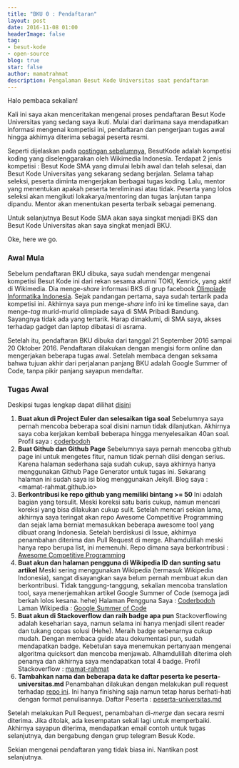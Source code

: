 ```yaml
---
title: "BKU 0 : Pendaftaran"
layout: post
date: 2016-11-08 01:00
headerImage: false
tag:
- besut-kode
- open-source
blog: true
star: false
author: mamatrahmat
description: Pengalaman Besut Kode Universitas saat pendaftaran
---
```



Halo pembaca sekalian!

Kali ini saya akan menceritakan mengenai proses pendaftaran Besut Kode Universitas yang sedang saya ikuti. Mulai dari darimana saya mendapatkan informasi mengenai kompetisi ini, pendaftaran dan pengerjaan tugas awal hingga akhirnya diterima sebagai peserta resmi.

Seperti dijelaskan pada [postingan sebelumnya](/besut-kode-universitas/), BesutKode adalah kompetisi koding yang diselenggarakan oleh Wikimedia Indonesia. Terdapat 2 jenis kompetisi : Besut Kode SMA yang dimulai lebih awal dan telah selesai, dan Besut Kode Universitas yang sekarang sedang berjalan. Selama tahap seleksi, peserta diminta mengerjakan berbagai tugas koding. Lalu, mentor yang menentukan apakah peserta tereliminasi atau tidak. Peserta yang lolos seleksi akan mengikuti lokakarya/mentoring dan tugas lanjutan tanpa dipandu. Mentor akan menentukan peserta terbaik sebagai pemenang.

Untuk selanjutnya Besut Kode SMA akan saya singkat menjadi BKS dan Besut Kode Universitas akan saya singkat menjadi BKU.

Oke, here we go.

### Awal Mula

Sebelum pendaftaran BKU dibuka, saya sudah mendengar mengenai kompetisi Besut Kode ini dari rekan sesama alumni TOKI, Kenrick, yang aktif di Wikimedia. Dia menge-*share* informasi BKS di grup facebook [Olimpiade Informatika Indonesia](https://web.facebook.com/groups/olimpinfo/10155161453315961). Sejak pandangan pertama, saya sudah tertarik pada kompetisi ini. Akhirnya saya pun menge-*share* info ini ke timeline saya, dan menge-*tag* murid-murid olimpiade saya di SMA Pribadi Bandung. Sayangnya tidak ada yang tertarik. Harap dimaklumi, di SMA saya, akses terhadap gadget dan laptop dibatasi di asrama.

Setelah itu, pendaftaran BKU dibuka dari tanggal 21 September 2016 sampai 20 Oktober 2016. Pendaftaran dilakukan dengan mengisi form online dan mengerjakan beberapa tugas awal. Setelah membaca dengan seksama bahwa tujuan akhir dari perjalanan panjang BKU adalah Google Summer of Code, tanpa pikir panjang sayapun mendaftar.

### Tugas Awal

Deskipsi tugas lengkap dapat dilihat [disini](http://wikimedia-id.github.io/besutkode/university-modules-id.html)

1. **Buat akun di Project Euler dan selesaikan tiga soal**
   Sebelumnya saya pernah mencoba beberapa soal disini namun tidak dilanjutkan. Akhirnya saya coba kerjakan kembali beberapa hingga menyelesaikan 40an soal. 
   Profil saya : [coderbodoh](https://projecteuler.net/profile/coderbodoh.png)
2. **Buat Github dan Github Page**
   Sebelumnya saya pernah mencoba github page ini untuk mengetes fitur, namun tidak pernah diisi dengan serius. Karena halaman sederhana saja sudah cukup, saya akhirnya hanya menggunakan Github Page Generator untuk tugas ini. Sekarang halaman ini sudah saya isi blog menggunakan Jekyll.
   Blog saya : <mamat-rahmat.github.io>
3. **Berkontribusi ke repo github yang memiliki bintang >= 50**
   Ini adalah bagian yang tersulit. Meski koreksi satu baris cukup, namun mencari koreksi yang bisa dilakukan cukup sulit. Setelah mencari sekian lama, akhirnya saya teringat akan repo Awesome Competitive Programming dan sejak lama berniat memasukkan beberapa awesome tool yang dibuat orang Indonesia. Setelah berdiskusi di Issue, akhirnya penambahan diterima dan Pull Request di merge. Alhamdulillah meski hanya repo berupa list, ini memenuhi.
   Repo dimana saya berkontribusi : [Awesome Competitive Programming](https://github.com/lnishan/awesome-competitive-programming)
4. **Buat akun dan halaman pengguna di Wikipedia ID dan sunting satu artikel**
   Meski sering menggunakan Wikipedia (termasuk Wikipedia Indonesia), sangat disayangkan saya belum pernah membuat akun dan berkontribusi. Tidak tanggung-tanggung, sekalian mencoba translation tool, saya menerjemahkan artikel Google Summer of Code (semoga jadi berkah lolos kesana. hehe)
   Halaman Pengguna Saya : [Coderbodoh](https://id.wikipedia.org/wiki/User:Coderbodoh)
   Laman Wikipedia : [Google Summer of Code](https://id.wikipedia.org/wiki/Google_Summer_of_Code)
5. **Buat akun di Stackoverflow dan raih badge apa pun**
   Stackoverflowing adalah keseharian saya, namun selama ini hanya menjadi silent reader dan tukang copas solusi (Hehe). Meraih badge sebenarnya cukup mudah. Dengan membaca guide atau dokumentasi pun, sudah mendapatkan badge. Kebetulan saya menemukan pertanyaan mengenai algoritma quicksort dan mencoba menjawab. Alhamdulillah diterima oleh penanya dan akhirnya saya mendapatkan total 4 badge.
   Profil Stackoverflow : [mamat-rahmat](http://stackoverflow.com/users/5411297/mamat-rahmat)
6. **Tambahkan nama dan beberapa data ke daftar peserta ke peserta-universitas.md**
   Penambahan dilakukan dengan melakukan pull request terhadap [repo ini](https://github.com/BesutKode/BesutKode.github.io). Ini hanya finishing saja namun tetap harus berhati-hati dengan format penulisannya.
   Daftar Peserta : [peserta-universitas.md](https://besutkode.github.io/peserta-universitas.html)

Setelah melakukan Pull Request, penambahan di-*merge* dan secara resmi diterima. Jika ditolak, ada kesempatan sekali lagi untuk memperbaiki.
Akhirnya sayapun diterima, mendapatkan email contoh untuk tugas selanjutnya, dan bergabung dengan grup telegram Besuk Kode.

Sekian mengenai pendaftaran yang tidak biasa ini. Nantikan post selanjutnya.